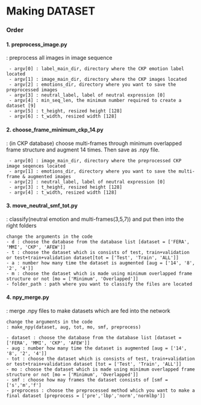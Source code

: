 # Making DATASET

### Order

#### 1. preprocess_image.py
: preprocess all images in image sequence
 
 
     - argv[0] : label_main_dir, directory where the CKP emotion label located
     - argv[1] : image_main_dir, directory where the CKP images located
     - argv[2] : emotions_dir, directory where you want to save the preprocessed images
     - argv[3] : neutral_label, label of neutral expression [0]
     - argv[4] : min_seq_len, the minimum number required to create a dataset [9]
     - argv[5] : t_height, resized height [128]
     - argv[6] : t_width, resized width [128]


#### 2. choose_frame_minimum_ckp_14.py
: (in CKP database) choose multi-frames through minimum overlapped frame structure and augment 14 times. Then save as .npy file.


     - argv[0] : image_main_dir, directory where the preprocessed CKP image seqences located
     - argv[1] : emotions_dir, directory where you want to save the multi-frame & augmented images
     - argv[2] : neutral_label, label of neutral expression [0]
     - argv[3] : t_height, resized height [128]
     - argv[4] : t_width, resized width [128]


#### 3. move_neutral_smf_tot.py
: classify(neutral emotion and multi-frames(3,5,7)) and put then into the right folders


    change the arguments in the code
    - d : choose the database from the database list [dataset = ['FERA', 'MMI', 'CKP', 'AFEW']]
    - t : choose the dataset which is consists of test, train+validation or test+train+validation dataset[tot = ['Test', 'Train', 'ALL']]
    - a : number how many time the dataset is augmented [aug = ['14', '8', '2', '4']]
    - m : choose the dataset which is made using minimum overlapped frame structure or not [mo = ['Minimum', 'Overlapped']]
    - folder_path : path where you want to classify the files are located


#### 4. npy_merge.py
: merge .npy files to make datasets which are fed into the network


    change the arguments in the code
    : make_npy(dataset, aug, tot, mo, smf, preprocess)
    
    - dataset : choose the database from the database list [dataset = ['FERA', 'MMI', 'CKP', 'AFEW']]
    - aug : number how many time the dataset is augmented [aug = ['14', '8', '2', '4']]
    - tot : choose the dataset which is consists of test, train+validation or test+train+validation dataset [tot = ['Test', 'Train', 'ALL']]
    - mo : choose the dataset which is made using minimum overlapped frame structure or not [mo = ['Minimum', 'Overlapped']]
    - smf : choose how may frames the dataset consists of [smf = ['s','m','f']
    - preprocess : choose the preprocessed method which you want to make a final dataset [preprocess = ['pre','lbp','norm','normlbp']]
